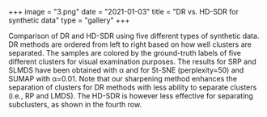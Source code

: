 +++
image = "3.png"
date = "2021-01-03"
title = "DR vs. HD-SDR for synthetic data"
type = "gallery"
+++

Comparison of DR and HD-SDR using five different types of synthetic data. DR methods are ordered from left to right based on how well clusters are separated. The samples are colored by the ground-truth labels of five different clusters for visual examination purposes. The results for SRP and SLMDS have been obtained with &alpha; and for St-SNE (perplexity=50) and SUMAP with &alpha;=0.01. Note that our sharpening method enhances the separation of clusters for DR methods with less ability to separate clusters (i.e., RP and LMDS). The HD-SDR is however less effective for separating subclusters, as shown in the fourth row.